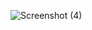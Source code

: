 ![Screenshot (4)](https://github.com/HimanshuSingh9532/CREDIT-CARD/assets/115028608/83077eb2-50cb-4289-aa86-fdb414c12060)
